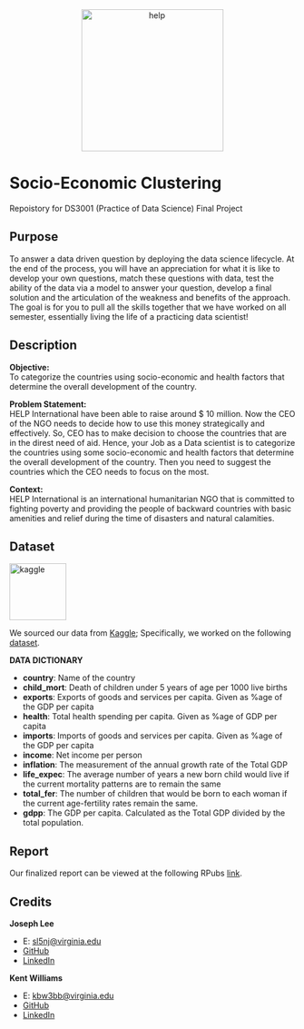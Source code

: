 <center><img src="https://help-international.org/sites/all/themes/help/logo.png" alt="help" class="center" width="250"></center>

# Socio-Economic Clustering

Repoistory for DS3001 (Practice of Data Science) Final Project 

## Purpose
To answer a data driven question by deploying the data science lifecycle. At the end of the process, you will have an appreciation for what it is like to develop your own questions, match these questions with data, test the ability of the data via a model to answer your question, develop a final solution and the articulation of the weakness and benefits of the approach. The goal is for you to pull all the skills together that we have worked on all semester, essentially living the life of a practicing data scientist!

## Description
**Objective:**  
To categorize the countries using socio-economic and health factors that determine the overall development of the country.

**Problem Statement:**  
HELP International have been able to raise around $ 10 million. Now the CEO of the NGO needs to decide how to use this money strategically and effectively. So, CEO has to make decision to choose the countries that are in the direst need of aid. Hence, your Job as a Data scientist is to categorize the countries using some socio-economic and health factors that determine the overall development of the country. Then you need to suggest the countries which the CEO needs to focus on the most.

**Context:**  
HELP International is an international humanitarian NGO that is committed to fighting poverty and providing the people of backward countries with basic amenities and relief during the time of disasters and natural calamities.

## Dataset  
<img src="https://upload.wikimedia.org/wikipedia/commons/7/7c/Kaggle_logo.png" alt="kaggle" class="center" width="100">  

We sourced our data from [Kaggle](https://www.kaggle.com/); Specifically, we worked on the following [dataset](https://www.kaggle.com/datasets/gauravduttakiit/help-international).

**DATA DICTIONARY**  
* **country**: Name of the country  
* **child_mort**: Death of children under 5 years of age per 1000 live births  
* **exports**: Exports of goods and services per capita. Given as %age of the GDP per capita  
* **health**: Total health spending per capita. Given as %age of GDP per capita  
* **imports**: Imports of goods and services per capita. Given as %age of the GDP per capita  
* **income**: Net income per person  
* **inflation**: The measurement of the annual growth rate of the Total GDP  
* **life_expec**: The average number of years a new born child would live if the current mortality patterns are to remain the same  
* **total_fer**: The number of children that would be born to each woman if the current age-fertility rates remain the same.  
* **gdpp**: The GDP per capita. Calculated as the Total GDP divided by the total population.  

## Report
Our finalized report can be viewed at the following RPubs [link](https://rpubs.com/iainmuir/ds3001-socio-economic-clustering).

## Credits
**Joseph Lee**
* E: sl5nj@virginia.edu  
* [GitHub](https://github.com/josephswlee)  
* [LinkedIn](https://www.linkedin.com/in/lee-sangwoo/)  

**Kent Williams**
* E: kbw3bb@virginia.edu  
* [GitHub](https://github.com/kbw3bb)  
* [LinkedIn](https://www.linkedin.com/in/kent-williams-/)  

